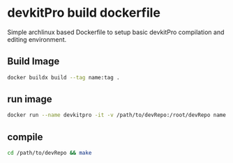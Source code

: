 # devkitPro build dockerfile

Simple archlinux based Dockerfile to setup basic devkitPro
compilation and editing environment.

## Build Image

~~~bash
docker buildx build --tag name:tag .
~~~

## run image

~~~bash
docker run --name devkitpro -it -v /path/to/devRepo:/root/devRepo name:tag
~~~

## compile

~~~bash
cd /path/to/devRepo && make
~~~
